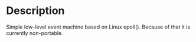Description
===========

Simple low-level event machine based on Linux epoll(). Because of that it is
currently non-portable.
